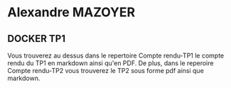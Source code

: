 # Alexandre MAZOYER

## DOCKER  TP1 
Vous trouverez au dessus dans le repertoire Compte rendu-TP1 le compte rendu du TP1 en markdown ainsi qu'en PDF.
De plus, dans le reperoire Compte rendu-TP2 vous trouverez le TP2 sous forme pdf ainsi que markdown.
